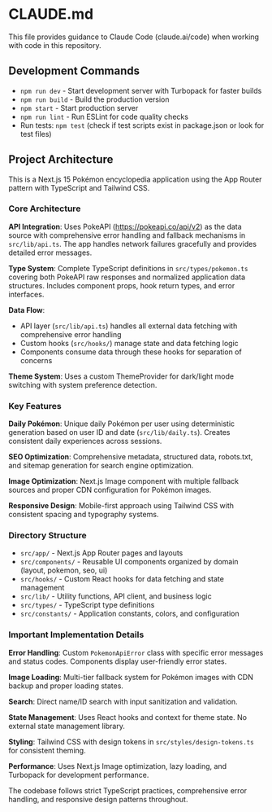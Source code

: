 # CLAUDE.md

This file provides guidance to Claude Code (claude.ai/code) when working with code in this repository.

## Development Commands

- `npm run dev` - Start development server with Turbopack for faster builds
- `npm run build` - Build the production version
- `npm start` - Start production server
- `npm run lint` - Run ESLint for code quality checks
- Run tests: `npm test` (check if test scripts exist in package.json or look for test files)

## Project Architecture

This is a Next.js 15 Pokémon encyclopedia application using the App Router pattern with TypeScript and Tailwind CSS.

### Core Architecture

**API Integration**: Uses PokeAPI (https://pokeapi.co/api/v2) as the data source with comprehensive error handling and fallback mechanisms in `src/lib/api.ts`. The app handles network failures gracefully and provides detailed error messages.

**Type System**: Complete TypeScript definitions in `src/types/pokemon.ts` covering both PokeAPI raw responses and normalized application data structures. Includes component props, hook return types, and error interfaces.

**Data Flow**: 
- API layer (`src/lib/api.ts`) handles all external data fetching with comprehensive error handling
- Custom hooks (`src/hooks/`) manage state and data fetching logic
- Components consume data through these hooks for separation of concerns

**Theme System**: Uses a custom ThemeProvider for dark/light mode switching with system preference detection.

### Key Features

**Daily Pokémon**: Unique daily Pokémon per user using deterministic generation based on user ID and date (`src/lib/daily.ts`). Creates consistent daily experiences across sessions.

**SEO Optimization**: Comprehensive metadata, structured data, robots.txt, and sitemap generation for search engine optimization.

**Image Optimization**: Next.js Image component with multiple fallback sources and proper CDN configuration for Pokémon images.

**Responsive Design**: Mobile-first approach using Tailwind CSS with consistent spacing and typography systems.

### Directory Structure

- `src/app/` - Next.js App Router pages and layouts
- `src/components/` - Reusable UI components organized by domain (layout, pokemon, seo, ui)
- `src/hooks/` - Custom React hooks for data fetching and state management
- `src/lib/` - Utility functions, API client, and business logic
- `src/types/` - TypeScript type definitions
- `src/constants/` - Application constants, colors, and configuration

### Important Implementation Details

**Error Handling**: Custom `PokemonApiError` class with specific error messages and status codes. Components display user-friendly error states.

**Image Loading**: Multi-tier fallback system for Pokémon images with CDN backup and proper loading states.

**Search**: Direct name/ID search with input sanitization and validation.

**State Management**: Uses React hooks and context for theme state. No external state management library.

**Styling**: Tailwind CSS with design tokens in `src/styles/design-tokens.ts` for consistent theming.

**Performance**: Uses Next.js Image optimization, lazy loading, and Turbopack for development performance.

The codebase follows strict TypeScript practices, comprehensive error handling, and responsive design patterns throughout.